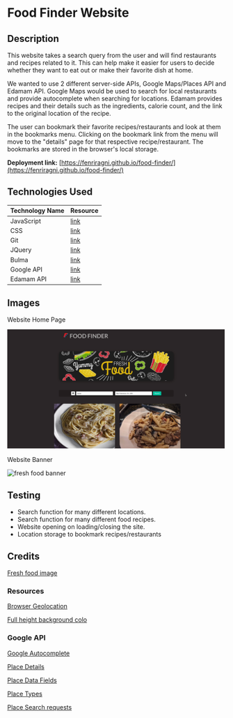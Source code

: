 # Food Finder Website 

## Description

This website takes a search query from the user and will find restaurants and recipes related to it. This can help make it easier for users to decide whether they want to eat out or make their favorite dish at home.

We wanted to use 2 different server-side APIs, Google Maps/Places API and Edamam API. Google Maps would be used to search for local restaurants and provide autocomplete when searching for locations. Edamam provides recipes and their details such as the ingredients, calorie count, and the link to the original location of the recipe.

The user can bookmark their favorite recipes/restaurants and look at them in the bookmarks menu. Clicking on the bookmark link from the menu will move to the "details" page for that respective recipe/restaurant. The bookmarks are stored in the browser's local storage.

**Deployment link:** [https://fenriragni.github.io/food-finder/](https://fenriragni.github.io/food-finder/)

## Technologies Used

|Technology Name|Resource|
|-----------|------------|
|JavaScript|[link](https://www.w3schools.com/js/js_intro.asp)|
|CSS|[link](https://www.w3schools.com/css/css_intro.asp)|
|Git|[link](https://www.w3schools.com/git/git_intro.asp?remote=github)|
|JQuery|[link](https://jquery.com/)|
|Bulma|[link](https://bulma.io/documentation/)|
|Google API|[link](https://developers.google.com/maps/documentation/javascript/places#place_details)|
|Edamam API|[link](https://developer.edamam.com/edamam-docs-recipe-api)|

## Images

Website Home Page

<img src="./assets/images/Screenshot%202023-10-13%20at%2011.05.34%20AM.png" style="width: 500px; height: auto" alt="website home page">

Website Banner

<img src="https://img.freepik.com/free-vector/restaurant-mural-wallpaper_52683-48028.jpg?w=900&t=st=1697220890~exp=1697221490~hmac=56f2be0348c88491858d15463dd1f1c75a549d4e02a53116fe016a7fe1df67f2" style="width: 500px; height: auto" alt="fresh food banner">


## Testing

* Search function for many different locations. 
* Search function for many different food recipes.
* Website opening on loading/closing the site.
* Location storage to bookmark recipes/restaurants

## Credits

[Fresh food image](https://www.freepik.com/free-vector/restaurant-mural-wallpaper_10373272.htm#query=food%20graphic&position=4&from_view=keyword&track=ais)


### Resources

[Browser Geolocation](https://www.w3schools.com/html/html5_geolocation.asp)

[Full height background colo](https://stackoverflow.com/a/10115544)


### Google API

[Google Autocomplete](https://www.youtube.com/watch?v=c3MjU9E9buQ)

[Place Details](https://developers.google.com/maps/documentation/javascript/places#place_details)

[Place Data Fields](https://developers.google.com/maps/documentation/javascript/place-data-fields)

[Place Types](https://developers.google.com/maps/documentation/javascript/supported_types)

[Place Search requests](https://developers.google.com/maps/documentation/javascript/places#place_search_requests)


